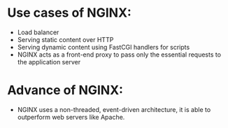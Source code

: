 # Use cases of NGINX:
- Load balancer
- Serving static content over HTTP
- Serving dynamic content using FastCGI handlers for scripts
- NGINX acts as a front-end proxy to pass only the essential requests to the application server
# Advance of NGINX:
- NGINX uses a non-threaded, event-driven architecture, it is able to outperform web servers like Apache.
